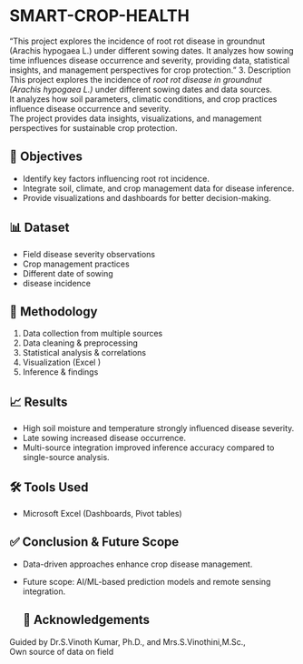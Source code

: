 # SMART-CROP-HEALTH
“This project explores the incidence of root rot disease in groundnut (Arachis hypogaea L.) under different sowing dates. It analyzes how sowing time influences disease occurrence and severity, providing data, statistical insights, and management perspectives for crop protection.”
3. Description
This project explores the incidence of *root rot disease in groundnut (Arachis hypogaea L.)* under different sowing dates and data sources.  
It analyzes how soil parameters, climatic conditions, and crop practices influence disease occurrence and severity.  
The project provides data insights, visualizations, and management perspectives for sustainable crop protection.

## 🎯 Objectives
- Identify key factors influencing root rot incidence.  
- Integrate soil, climate, and crop management data for disease inference.  
- Provide visualizations and dashboards for better decision-making.

## 📊 Dataset
- Field disease severity observations  
- Crop management practices
- Different date of sowing
- disease incidence

## 🔬 Methodology
1. Data collection from multiple sources  
2. Data cleaning & preprocessing  
3. Statistical analysis & correlations  
4. Visualization (Excel ) 
5. Inference & findings

## 📈 Results
- High soil moisture and temperature strongly influenced disease severity.  
- Late sowing increased disease occurrence.  
- Multi-source integration improved inference accuracy compared to single-source analysis.

## 🛠 Tools Used
- Microsoft Excel (Dashboards, Pivot tables)  

## ✅ Conclusion & Future Scope
- Data-driven approaches enhance crop disease management.  
- Future scope: AI/ML-based prediction models and remote sensing integration.

    ## 🙏 Acknowledgements
Guided by Dr.S.Vinoth Kumar, Ph.D., and Mrs.S.Vinothini,M.Sc.,  
Own source of data on field

